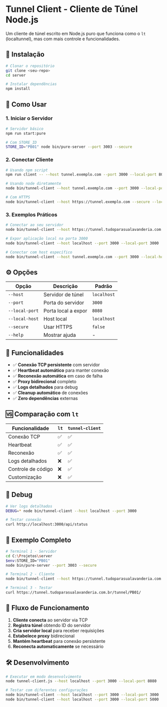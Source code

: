 # Tunnel Client - Cliente de Túnel Node.js

Um cliente de túnel escrito em Node.js puro que funciona como o `lt` (localtunnel), mas com mais controle e funcionalidades.

## 🚀 Instalação

```bash
# Clonar o repositório
git clone <seu-repo>
cd server

# Instalar dependências
npm install
```

## 📖 Como Usar

### 1. Iniciar o Servidor

```bash
# Servidor básico
npm run start:pure

# Com STORE_ID
STORE_ID="PB01" node bin/pure-server --port 3003 --secure
```

### 2. Conectar Cliente

```bash
# Usando npm script
npm run client -- --host tunnel.exemplo.com --port 3000 --local-port 8080

# Usando node diretamente
node bin/tunnel-client --host tunnel.exemplo.com --port 3000 --local-port 8080

# Com HTTPS
node bin/tunnel-client --host https://tunnel.exemplo.com --secure --local-port 8080
```

### 3. Exemplos Práticos

```bash
# Conectar ao seu servidor
node bin/tunnel-client --host https://tunnel.tudoparasualavanderia.com.br --secure --local-port 8080

# Expor aplicação local na porta 3000
node bin/tunnel-client --host localhost --port 3000 --local-port 3000

# Conectar com host específico
node bin/tunnel-client --host tunnel.exemplo.com --port 3000 --local-host 192.168.1.100 --local-port 8080
```

## ⚙️ Opções

| Opção | Descrição | Padrão |
|-------|-----------|--------|
| `--host` | Servidor de túnel | `localhost` |
| `--port` | Porta do servidor | `3000` |
| `--local-port` | Porta local a expor | `8080` |
| `--local-host` | Host local | `localhost` |
| `--secure` | Usar HTTPS | `false` |
| `--help` | Mostrar ajuda | - |

## 🔧 Funcionalidades

- ✅ **Conexão TCP persistente** com servidor
- ✅ **Heartbeat automático** para manter conexão
- ✅ **Reconexão automática** em caso de falha
- ✅ **Proxy bidirecional** completo
- ✅ **Logs detalhados** para debug
- ✅ **Cleanup automático** de conexões
- ✅ **Zero dependências** externas

## 🆚 Comparação com `lt`

| Funcionalidade | `lt` | `tunnel-client` |
|----------------|------|-----------------|
| Conexão TCP | ✅ | ✅ |
| Heartbeat | ✅ | ✅ |
| Reconexão | ✅ | ✅ |
| Logs detalhados | ❌ | ✅ |
| Controle de código | ❌ | ✅ |
| Customização | ❌ | ✅ |

## 🐛 Debug

```bash
# Ver logs detalhados
DEBUG=* node bin/tunnel-client --host localhost --port 3000

# Testar conexão
curl http://localhost:3000/api/status
```

## 📝 Exemplo Completo

```bash
# Terminal 1 - Servidor
cd C:\Projetos\server
$env:STORE_ID="PB01"
node bin/pure-server --port 3003 --secure

# Terminal 2 - Cliente
node bin/tunnel-client --host https://tunnel.tudoparasualavanderia.com.br --secure --local-port 8080

# Terminal 3 - Testar
curl https://tunnel.tudoparasualavanderia.com.br/tunnel/PB01/
```

## 🔄 Fluxo de Funcionamento

1. **Cliente conecta** ao servidor via TCP
2. **Registra túnel** obtendo ID do servidor
3. **Cria servidor local** para receber requisições
4. **Estabelece proxy** bidirecional
5. **Mantém heartbeat** para conexão persistente
6. **Reconecta automaticamente** se necessário

## 🛠️ Desenvolvimento

```bash
# Executar em modo desenvolvimento
node tunnel-client.js --host localhost --port 3000 --local-port 8080

# Testar com diferentes configurações
node bin/tunnel-client --host localhost --port 3000 --local-port 3000
node bin/tunnel-client --host localhost --port 3000 --local-port 5000
```
